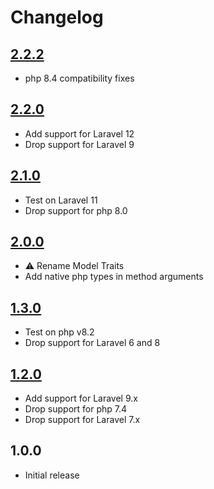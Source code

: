 # Changelog

## [2.2.2](https://github.com/ankurk91/laravel-eloquent-relationships/compare/2.2.0..2.2.2)

* php 8.4 compatibility fixes

## [2.2.0](https://github.com/ankurk91/laravel-eloquent-relationships/compare/2.1.0..2.2.0)

* Add support for Laravel 12
* Drop support for Laravel 9

## [2.1.0](https://github.com/ankurk91/laravel-eloquent-relationships/compare/2.0.0..2.1.0)

* Test on Laravel 11
* Drop support for php 8.0

## [2.0.0](https://github.com/ankurk91/laravel-eloquent-relationships/compare/1.3.0..2.0.0)

* :warning: Rename Model Traits
* Add native php types in method arguments

## [1.3.0](https://github.com/ankurk91/laravel-eloquent-relationships/compare/1.2.0..1.3.0)

* Test on php v8.2
* Drop support for Laravel 6 and 8

## [1.2.0](https://github.com/ankurk91/laravel-eloquent-relationships/compare/1.1.0..1.2.0)

* Add support for Laravel 9.x
* Drop support for php 7.4
* Drop support for Laravel 7.x

## 1.0.0

* Initial release
